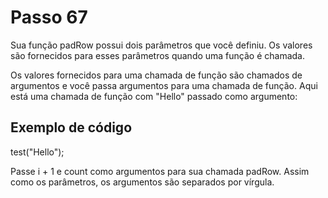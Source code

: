 # Passo 67

Sua função padRow possui dois parâmetros que você definiu. Os valores são fornecidos para esses parâmetros quando uma função é chamada.

Os valores fornecidos para uma chamada de função são chamados de argumentos e você passa argumentos para uma chamada de função. Aqui está uma chamada de função com "Hello" passado como argumento:

## Exemplo de código

test("Hello");

Passe i + 1 e count como argumentos para sua chamada padRow. Assim como os parâmetros, os argumentos são separados por vírgula.